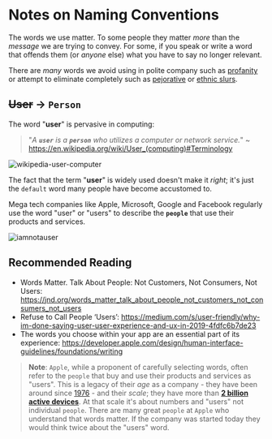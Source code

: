# Notes on Naming Conventions

The words we use matter.
To some people they matter _more_ 
than the _message_ we are trying to convey.
For some, if you speak or write
a word that offends them (or _anyone_ else)
what you have to say no longer relevant.

There are _many_ words we avoid using
in polite company such as 
[profanity](https://en.wikipedia.org/wiki/Profanity)
or attempt to eliminate completely such as 
[pejorative](https://en.wikipedia.org/wiki/Pejorative)
or 
[ethnic slurs](https://en.wikipedia.org/wiki/List_of_ethnic_slurs).


## ~~User~~ -> `Person`

The word "**user**" is pervasive in computing:

> "_A **`user`** is a **`person`** 
> who utilizes a computer or network service._"
> ~ https://en.wikipedia.org/wiki/User_(computing)#Terminology

![wikipedia-user-computer](https://user-images.githubusercontent.com/194400/223142338-11395ebc-2506-4114-895e-2051dcf8031f.png)

The fact that the term "**user**" is widely used
doesn't make it _right_; it's just the `default` word
many people have become accustomed to. 

Mega tech companies like Apple, Microsoft, Google and Facebook
regularly use the word "user" or "users"
to describe the **`people`** that use their products and services.


![iamnotauser](https://user-images.githubusercontent.com/194400/223168289-b44149c8-56da-4348-8561-4f9904007f72.png)

## Recommended Reading

+ Words Matter. Talk About People: 
Not Customers, Not Consumers, Not Users:
https://jnd.org/words_matter_talk_about_people_not_customers_not_consumers_not_users
+ Refuse to Call People ‘Users’:
https://medium.com/s/user-friendly/why-im-done-saying-user-user-experience-and-ux-in-2019-4fdfc6b7de23
+ The words you choose within your app 
are an essential part of its experience:
https://developer.apple.com/design/human-interface-guidelines/foundations/writing

> **Note**: `Apple`, while a proponent
> of carefully selecting words,
> often refer to the `people` 
> that buy and use 
> their products and services
> as "users". 
> This is a legacy of their _age_ as a company -
> they have been around since 
> [1976](https://en.wikipedia.org/wiki/Apple_Inc) -
> and their _scale_;
> they have more than 
> [**2 billion active devices**](https://www.macrumors.com/2023/02/02/apple-two-billion-active-devices).
> At that scale it's about numbers and "users"
> not individual `people`. 
> There are many great `people` at `Apple`
> who understand that words matter. 
> If the company was started today
> they would think twice about the "users" word.